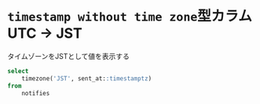 # `timestamp without time zone`型カラム UTC -> JST

タイムゾーンをJSTとして値を表示する

```sql
select
    timezone('JST', sent_at::timestamptz)
from
    notifies
```
